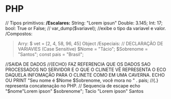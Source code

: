 # PHP

// Tipos primitivos:
<b>/Escalares:</b>
String: "Lorem ipsun"
Double: 3.145;
Int: 17;
bool: True or False;
// var_dump($variavel); //exibe o tipo da variavel e valor.
/Compostos:
> Arry: $ vet = [2, 4, 58, 96, 45]
> Object
/Especiais:
// DECLARAÇÃO DE VARIAVIES (Case Sensitive)
$Nome = "Tácio";
$Sobrenome = "Santos";
const pais = "Brasil";

//SAIDA DE DADOS 
//{ECHO} FAZ REFERENCIA QUE OS DADOS SAO PROCESSADOS NO SERVIDOR E O QUE O CLINETE VÊ REPRESENTA O ECO DAQUELA INFOMAÇÃO PARA O CLINETE COMO EM UMA CAVERNA.
ECHO OU PRINT "Seu nome é $Nome $Sobrenome, você mora no " . pais; //{.} representa concatenação no PHP.
// Sequencia de escape 
echo "$nome\"Lorem ipson\" $sobrenome";
<Saida> Tacio "Lorem ipson" Santos
